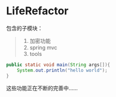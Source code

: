 LifeRefactor
============
包含的子模块：
>1. 加密功能
>2. spring mvc
>3. tools

```java
public static void main(String args[]){
	System.out.println("hello world");
}
```

这些功能正在不断的完善中……
